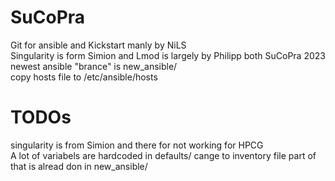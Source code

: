 # SuCoPra

Git for ansible and Kickstart manly by NiLS \
Singularity is form Simion and Lmod is largely by Philipp both SuCoPra 2023
newest ansible "brance" is new_ansible/ \
copy hosts file to /etc/ansible/hosts 

# TODOs

singularity is from Simion and there for not working for HPCG \
A lot of variabels are hardcoded in defaults/ cange to inventory file part of that is alread don in new_ansible/